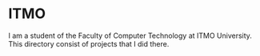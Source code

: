 # ITMO
I am a student of the Faculty of Computer Technology at ITMO University.
This directory consist of projects that I did there.
